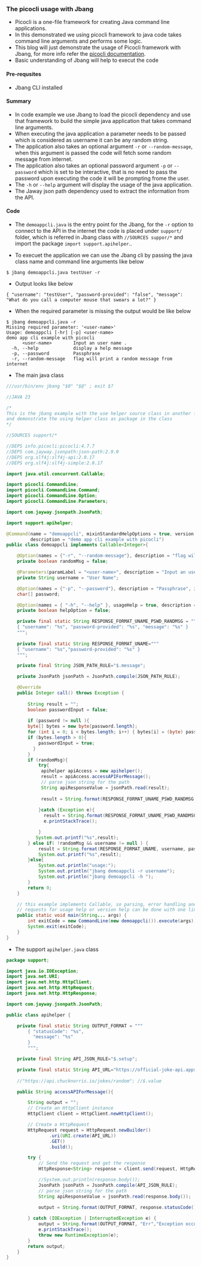 ### The picocli usage with Jbang
-  Picocli is a one-file framework for creating Java command line applications. 
- In this demonstrated we using picocli framework to java code takes command line arguments and performs some logic.
- This blog will just demonstrate the usage of Picocli framework with Jbang, for more info refer the [picocli documentation](https://picocli.info/#_introduction).
- Basic understanding of Jbang will help to execut the code

#### Pre-requsites
- Jbang CLI installed 

#### Summary
- In code example we use Jbang to load the picocli dependency and use that framework to build the simple java application that takes command line arguments.
- When executing the java application a parameter needs to be passed which is considered as username it can be any random string.
- The application also takes an optional argument `-r` or `--random-message`, when this argument is passed the code will fetch some random message from internet.
- The application also takes an optional password argument `-p` or `--password` which is set to be interactive, that is no need to pass the password upon executing the code it will be prompting frome the user.
- The `-h` or `--help` argument will display the usage of the java application.
- The Jaway json path dependency used to extract the information from the API.


#### Code

 - The `demoappcli.java` is the entry point for the Jbang, for the `-r` option to connect to the API in the internet the code is placed under `support/` folder, which is referred in Jbang class with `//SOURCES suppor/*` and import the package `import support.apihelper`..
 
- To execuet the application we can use the Jbang cli by passing the java class name and command line arguments like below

```
$ jbang demoappcli.java testUser -r
```

- Output looks like below

```
{ "username": "testUser", "password-provided": "false", "message": "What do you call a computer mouse that swears a lot?" }
```

- When the required parameter is missing the output would be like below

```
$ jbang demoappcli.java -r
Missing required parameter: '<user-name>'
Usage: demoappcli [-hr] [-p] <user-name>
demo app cli example with picocli
      <user-name>        Input an user name .
  -h, --help             display a help message
  -p, --password         Passphrase
  -r, --random-message   flag will print a random message from internet
```

- The main java class 

```java
///usr/bin/env jbang "$0" "$@" ; exit $?

//JAVA 23

/*
This is the jbang example with the use helper source class in another folder 
and demonstrate the using helper class as package in the class
*/

//SOURCES support/*

//DEPS info.picocli:picocli:4.7.7
//DEPS com.jayway.jsonpath:json-path:2.9.0
//DEPS org.slf4j:slf4j-api:2.0.17
//DEPS org.slf4j:slf4j-simple:2.0.17

import java.util.concurrent.Callable;

import picocli.CommandLine;
import picocli.CommandLine.Command;
import picocli.CommandLine.Option;
import picocli.CommandLine.Parameters;

import com.jayway.jsonpath.JsonPath;

import support.apihelper;

@Command(name = "demoappcli", mixinStandardHelpOptions = true, version = "demo-app-cli v1.0.0",
         description = "demo app cli example with picocli")
public class demoappcli implements Callable<Integer>{

    @Option(names = {"-r", "--random-message"}, description = "flag will print a random message from internet")
    private boolean randomMsg = false;

    @Parameters(paramLabel = "<user-name>", description = "Input an user name .")
    private String username = "User Name";

    @Option(names = {"-p", "--password"}, description = "Passphrase", interactive = true)
    char[] password;

    @Option(names = { "-h", "--help" }, usageHelp = true, description = "display a help message")
    private boolean helpOption = false;

    private final static String RESPONSE_FORMAT_UNAME_PSWD_RANDMSG = """
    { "username": "%s", "password-provided": "%s", "message": "%s" }
    """;
    
    private final static String RESPONSE_FORMAT_UNAME="""
    { "username": "%s","password-provided": "%s" }        
    """;

    private final String JSON_PATH_RULE="$.message";

    private JsonPath jsonPath = JsonPath.compile(JSON_PATH_RULE);

    @Override
    public Integer call() throws Exception {
       
        String result = "";
        boolean passwordInput = false;
    
        if (password != null ){
        byte[] bytes = new byte[password.length];
        for (int i = 0; i < bytes.length; i++) { bytes[i] = (byte) password[i]; }
        if (bytes.length > 0){
            passwordInput = true;
          }
        }
        if (randomMsg){
            try{
             apihelper apiAccess = new apihelper();
             result = apiAccess.accessAPIForMessage();
             // parse json string for the path
             String apiResponseValue = jsonPath.read(result);
 
             result = String.format(RESPONSE_FORMAT_UNAME_PSWD_RANDMSG, username, passwordInput, apiResponseValue);
 
            }catch (Exception e){
              result = String.format(RESPONSE_FORMAT_UNAME_PSWD_RANDMSG, "Err","Err","Exception occurred accessing API endpoint");
              e.printStackTrace();

            }
           System.out.printf("%s",result);
        } else if( !randomMsg && username != null ) {
            result = String.format(RESPONSE_FORMAT_UNAME, username, passwordInput);
            System.out.printf("%s",result);
        }else{
            System.out.println("usage:");
            System.out.println("jbang demoappcli -r username");
            System.out.println("jbang demoappcli -h ");
        }
        return 0;
    }

    // this example implements Callable, so parsing, error handling and handling user
    // requests for usage help or version help can be done with one line of code.
    public static void main(String... args) {
        int exitCode = new CommandLine(new demoappcli()).execute(args);
        System.exit(exitCode);
    }
}
```

- The support `apihelper.java` class

```java
package support;

import java.io.IOException;
import java.net.URI;
import java.net.http.HttpClient;
import java.net.http.HttpRequest;
import java.net.http.HttpResponse;

import com.jayway.jsonpath.JsonPath;

public class apihelper {

    private final static String OUTPUT_FORMAT = """
        { "statusCode": "%s",
          "message": "%s"
        }
        """;

    private final String API_JSON_RULE="$.setup";

    private final static String API_URL="https://official-joke-api.appspot.com/random_joke";
    
    //"https://api.chucknorris.io/jokes/random"; //$.value

    public String accessAPIForMessage(){

        String output = "";
        // Create an HttpClient instance
        HttpClient client = HttpClient.newHttpClient();

        // Create a HttpRequest
        HttpRequest request = HttpRequest.newBuilder()
                .uri(URI.create(API_URL))
                .GET()
                .build();

        try {
            // Send the request and get the response
            HttpResponse<String> response = client.send(request, HttpResponse.BodyHandlers.ofString());

            //System.out.println(response.body());
            JsonPath jsonPath = JsonPath.compile(API_JSON_RULE);
            // parse json string for the path
            String apiResponseValue = jsonPath.read(response.body());

            output = String.format(OUTPUT_FORMAT, response.statusCode(),apiResponseValue);
    
        } catch (IOException | InterruptedException e) {
            output = String.format(OUTPUT_FORMAT, "Err","Exception occurred accessing API endpoint");
            e.printStackTrace();
            throw new RuntimeException(e);
        }
        return output;
    }   
}
```